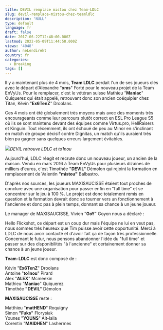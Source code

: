 ```yaml
---
title: DEVIL remplace mistou chez Team-LDLC
slug: devil-remplace-mistou-chez-teamldlc
description: 'NULL'
type: default
language: fr
draft: false
date: 2017-06-22T12:48:00.000Z
lastmod: 2022-05-09T11:44:50.000Z
views: '4048'
author: neLendirekt
country: fr
categories:
  - Breaking
tags: []
---
```

Il y a maintenant plus de 4 mois, **Team LDLC** perdait l'un de ses joueurs clés avec le départ d'Alexandre "**xms**" Forté pour le nouveau projet de la Team EnVyUs. Pour le remplacer, c'est le vétéran suisse Mathieu "**Maniac**" Quiquerez qui était appelé, retrouvant donc son ancien coéquipier chez Titan, Kévin "**Ex6TenZ**" Droolans.

Ces 4 mois ont été globalement très moyens mais avec des moments très encourageants comme leur parcours plutôt correct en ESL Pro League S5 où ils se sont maintenu devant des équipes comme Virtus.pro, HellRaisers et Kinguin. Tout récemment, ils ont échoué de peu au Minor en s'inclinant en match de groupe décisif contre Dignitas, un match qu'ils auraient très bien pu gagner sans quelques erreurs largement évitables.

![](/storage/images/594bbad80df6e_36df134548c3c671cc1fa32ebebf3e8apng.png)_DEVIL retrouve LDLC et to1nou_

Aujourd'hui, LDLC réagit et recrute donc un nouveau joueur, un ancien de la maison. Vendu en mars 2016 à Team EnVyUs pour plusieurs dizaines de milliers d'euros, c'est Timothée **"DEVIL"** Démolon qui rejoint la formation en remplacement de Valentin **"mistou"** Balbastro.

D'après nos sources, les joueurs MAXISAUCISSE étaient tout proches de conclure avec une organisation pour passer enfin en "full time" et se concentrer sur le jeu à 100 %. Le projet est donc totalement remis en question et la formation devrait donc se tourner vers un fonctionnement à l'ancienne et donc pas à plein temps, donnant sa chance à un jeune joueur.

Le manager de MAXISAUCISSE, Vivien "**GoY**" Goyon nous a déclaré : 

Hello Flickshot, ce départ est un coup dur mais l'équipe ne lui en veut pas, nous sommes très heureux que Tim puisse avoir cette opportunité. Merci à LDLC de nous avoir contacté et d'avoir fait ça de façon très professionnelle. Concernant le futur, nous pensons abandonner l'idée du "full time" et passer sur des disponibilités "à l'ancienne" et certainement donner sa chance à un jeune joueur. 

**Team-LDLC** est donc composé de : 

Kévin "**Ex6TenZ**" Droolans  
Antoine "**to1nou**" Pirard  
Alex "**ALEX**" Mcmeekin  
Mathieu "**Maniac**" Quiquerez  
Timothée **"DEVIL"** Démolon

**MAXISAUCISSE** reste :

Matthieu "**matHEND**" Roquigny  
Simon **"Fuks"** Florysiak  
Younes "**YOUNS**" Ait-lalla  
Corentin "**MAIDHEN**" Lashermes
